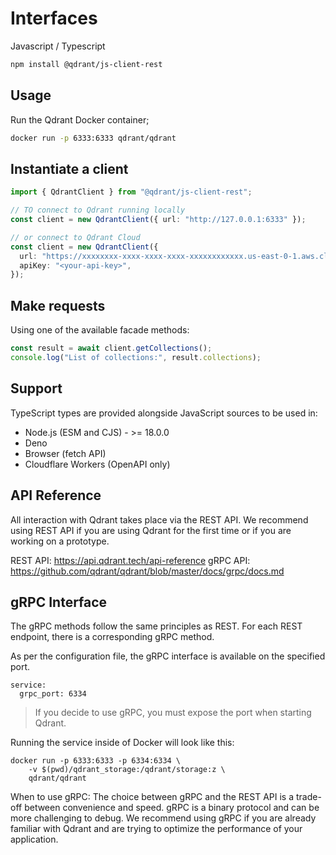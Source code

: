 # Interfaces

Javascript / Typescript

```zsh
npm install @qdrant/js-client-rest
```

## Usage

Run the Qdrant Docker container;

```zsh
docker run -p 6333:6333 qdrant/qdrant
```

## Instantiate a client

```ts
import { QdrantClient } from "@qdrant/js-client-rest";

// TO connect to Qdrant running locally
const client = new QdrantClient({ url: "http://127.0.0.1:6333" });

// or connect to Qdrant Cloud
const client = new QdrantClient({
  url: "https://xxxxxxxx-xxxx-xxxx-xxxx-xxxxxxxxxxxx.us-east-0-1.aws.cloud.qdrant.io",
  apiKey: "<your-api-key>",
});
```

## Make requests

Using one of the available facade methods:

```ts
const result = await client.getCollections();
console.log("List of collections:", result.collections);
```

## Support

TypeScript types are provided alongside JavaScript sources to be used in:

- Node.js (ESM and CJS) - >= 18.0.0
- Deno
- Browser (fetch API)
- Cloudflare Workers (OpenAPI only)

## API Reference

All interaction with Qdrant takes place via the REST API. We recommend using REST API if you are using Qdrant for the first time or if you are working on a prototype.

REST API: https://api.qdrant.tech/api-reference gRPC API: https://github.com/qdrant/qdrant/blob/master/docs/grpc/docs.md

## gRPC Interface

The gRPC methods follow the same principles as REST. For each REST endpoint, there is a corresponding gRPC method.

As per the configuration file, the gRPC interface is available on the specified port.

```config
service:
  grpc_port: 6334
```

> If you decide to use gRPC, you must expose the port when starting Qdrant.

Running the service inside of Docker will look like this:

```config
docker run -p 6333:6333 -p 6334:6334 \
    -v $(pwd)/qdrant_storage:/qdrant/storage:z \
    qdrant/qdrant
```

When to use gRPC: The choice between gRPC and the REST API is a trade-off between convenience and speed. gRPC is a binary protocol and can be more challenging to debug. We recommend using gRPC if you are already familiar with Qdrant and are trying to optimize the performance of your application.
